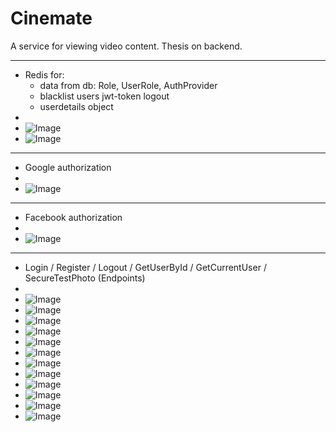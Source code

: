# Cinemate
A service for viewing video content. Thesis on backend.

-------------------------------------------------------
 - Redis for:
    - data from db: Role, UserRole, AuthProvider
    - blacklist users jwt-token logout
    - userdetails object
 - 
 - ![Image](https://github.com/user-attachments/assets/db99a521-8ebb-4abc-8070-4ccbf46cf2c8)
 - ![Image](https://github.com/user-attachments/assets/f5dfa42c-033c-4507-af0a-669e429e56d6)

-------------------------------------------------------
 - Google authorization
 - 
 - ![Image](https://github.com/user-attachments/assets/e6a011ff-4ef6-4eb2-a51c-2a5e967ab347)

-------------------------------------------------------
 - Facebook authorization
 - 
 - ![Image](https://github.com/user-attachments/assets/fa2b3f64-df33-4e6e-b13b-a0b1e17af7fb)
-------------------------------------------------------
 - Login / Register / Logout / GetUserById / GetCurrentUser / SecureTestPhoto (Endpoints)
 - 
 - ![Image](https://github.com/user-attachments/assets/5cca4c2e-c5e6-416d-be35-6c87b4e6bcb6)
 - ![Image](https://github.com/user-attachments/assets/0f83b631-c509-40a9-bd05-12af3efefb10)
 - ![Image](https://github.com/user-attachments/assets/74ffdea5-44eb-44bc-8edd-46ec0a267b29)
 - ![Image](https://github.com/user-attachments/assets/ee1560dc-56cc-4d8f-9d91-ccf47ec56c38)
 - ![Image](https://github.com/user-attachments/assets/8c61996f-7b69-442c-84fb-9b57df599bb2)
 - ![Image](https://github.com/user-attachments/assets/52ec5480-3b8f-4a48-9958-de54310973a8)
 - ![Image](https://github.com/user-attachments/assets/5c117ea7-7c74-4a35-8d4f-cbc575841a12)
 - ![Image](https://github.com/user-attachments/assets/9b3926f6-8371-43a4-90d0-50cbbd21c0df)
 - ![Image](https://github.com/user-attachments/assets/124d0fdb-9559-48dd-aefa-48ac7dc34bfc)
 - ![Image](https://github.com/user-attachments/assets/12853119-00cb-4c39-a4b1-61c6762f6cf7)
 - ![Image](https://github.com/user-attachments/assets/15d320e7-1d94-4f83-b009-b15b399d6bfb)
 - ![Image](https://github.com/user-attachments/assets/5f56e17a-8331-4eab-bd83-d2db5b477f0f)
